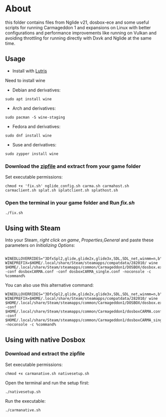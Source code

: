# About

this folder contains files from Nglide v21, dosbox-ece and some useful scripts for running Carmageddon 1 and expansions on Linux with better configurations and performance improvements like running on Vulkan and avoiding throttling for running directly with Dxvk and Nglide at the same time.

## Usage

* Install with [Lutris](https://lutris.net/games/carmageddon-max-pack/)

Need to install wine

* Debian and derivatives:
~~~
sudo apt install wine
~~~
* Arch and derivatives:
~~~
sudo pacman -S wine-staging
~~~
* Fedora and derivatives:
~~~
sudo dnf install wine
~~~
* Suse and derivatives:
~~~
sudo zypper install wine
~~~

### Download the [zipfile](https://github.com/Bugaboo2000/Lutris-scripts/releases/download/Layer/NglideC1.zip) and extract from your game folder

Set executable permissions:
~~~
chmod +x 'fix.sh' nglide_config.sh carma.sh carmahost.sh carmaclient.sh splat.sh splatclient.sh splathost.sh
~~~

### Open the terminal in your game folder and Run *fix.sh*

~~~
./fix.sh
~~~

## Using with Steam 

Into your Steam, *right click on game*, *Properties*,*General* and paste these parameters on *Initializing Options*:
~~~
 WINEDLLOVERRIDES="3DfxSpl2,glide,glide2x,glide3x,SDL,SDL_net,winmm=n,b" WINEPREFIX=$HOME/.local/share/Steam/steamapps/compatdata/282010/ wine $HOME/.local/share/Steam/steamapps/common/Carmageddon1/DOSBOX/dosbox.exe -conf dosboxCARMA.conf -conf dosboxCARMA_single.conf -noconsole -c %command%
~~~

You can also use this alternative command:

~~~
WINEDLLOVERRIDES="3DfxSpl2,glide,glide2x,glide3x,SDL,SDL_net,winmm=n,b" WINEPREFIX=$HOME/.local/share/Steam/steamapps/compatdata/282010/ wine $HOME/.local/share/Steam/steamapps/common/Carmageddon1/DOSBOX/dosbox.exe -conf $HOME/.local/share/Steam/steamapps/common/Carmageddon1/dosboxCARMA.conf -conf $HOME/.local/share/Steam/steamapps/common/Carmageddon1/dosboxCARMA_single.conf -noconsole -c %command%
~~~

## Using with native Dosbox

### Download and extract the zipfile

Set executable permissions:

~~~
chmod +x carmanative.sh nativesetup.sh
~~~

Open the terminal and run the setup first:
~~~
./nativesetup.sh
~~~

Run the executable:

~~~
./carmanative.sh